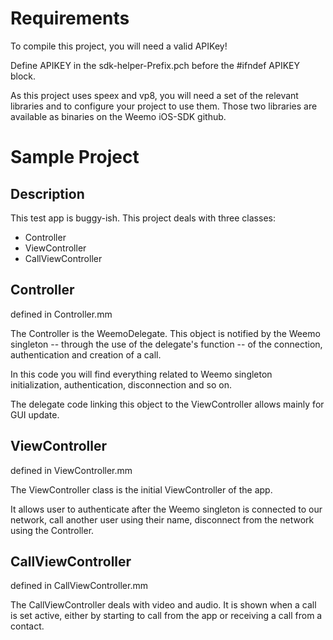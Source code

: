 # Requirements

To compile this project, you will need a valid APIKey!

Define APIKEY in the sdk-helper-Prefix.pch before the #ifndef APIKEY block.

As this project uses speex and vp8, you will need a set of the relevant libraries and to configure your project to use them. Those two libraries are available as binaries on the Weemo iOS-SDK github.


# Sample Project

## Description

This test app is buggy-ish.  This project deals with three classes:

* Controller
* ViewController
* CallViewController


## Controller
defined in Controller.mm

The Controller is the WeemoDelegate.  This object is notified by the Weemo singleton -- through the use of the delegate's function -- of the connection, authentication and creation of a call.

In this code you will find everything related to Weemo singleton initialization, authentication, disconnection and so on.

The delegate code linking this object to the ViewController allows mainly for GUI update.

## ViewController
defined in ViewController.mm

The ViewController class is the initial ViewController of the app.

It allows user to authenticate after the Weemo singleton is connected to our network, call another user using their name, disconnect from the network using the Controller.

## CallViewController
defined in CallViewController.mm

The CallViewController deals with video and audio. It is shown when a call is set active, either by starting to call from the app or receiving a call from a contact.

